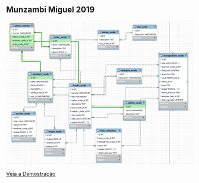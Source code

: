 ## Munzambi Miguel 2019

[![Imagem de exemplo](Imagem.png)](Imagem.png)

[Veja a Demostração](MyVideo_4.mp4)



